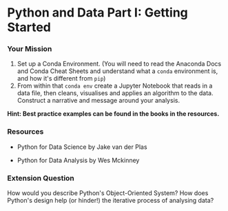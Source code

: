 # Python and Data Part I: Getting Started

### Your Mission

1. Set up a Conda Environment. \(You will need to read the Anaconda Docs and Conda Cheat Sheets and understand what a `conda` environment is, and how it's different from `pip`\)
2. From within that `conda env` create a Jupyter Notebook that reads in a data file, then cleans, visualises and applies an algorithm to the data. Construct a narrative and message around your analysis.

**Hint: Best practice examples can be found in the books in the resources.**

### Resources

* Python for Data Science by Jake van der Plas

* Python for Data Analysis by Wes Mckinney

### Extension Question

How would you describe Python's Object-Oriented System? How does Python's design help \(or hinder!\) the iterative process of analysing data?

